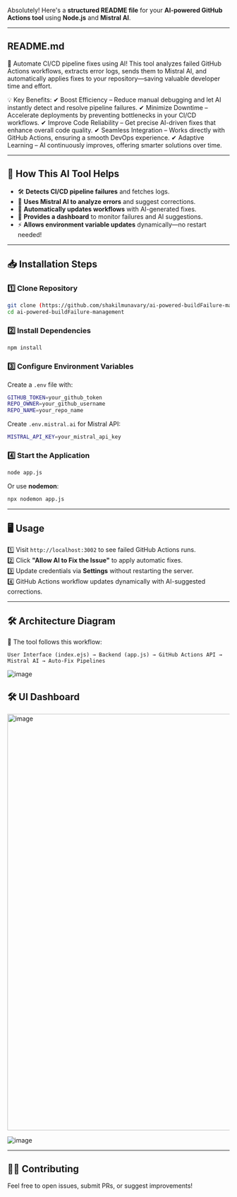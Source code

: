 Absolutely! Here's a **structured README file** for your **AI-powered GitHub Actions tool** using **Node.js** and **Mistral AI**.

---

## **README.md**

🚀 Automate CI/CD pipeline fixes using AI! This tool analyzes failed GitHub Actions workflows, extracts error logs, sends them to Mistral AI, and automatically applies fixes to your repository—saving valuable developer time and effort.

💡 Key Benefits: ✔ Boost Efficiency – Reduce manual debugging and let AI instantly detect and resolve pipeline failures. ✔ Minimize Downtime – Accelerate deployments by preventing bottlenecks in your CI/CD workflows. ✔ Improve Code Reliability – Get precise AI-driven fixes that enhance overall code quality. ✔ Seamless Integration – Works directly with GitHub Actions, ensuring a smooth DevOps experience. ✔ Adaptive Learning – AI continuously improves, offering smarter solutions over time.

---

## **🔹 How This AI Tool Helps**
- 🛠 **Detects CI/CD pipeline failures** and fetches logs.
- 🤖 **Uses Mistral AI to analyze errors** and suggest corrections.
- 🔄 **Automatically updates workflows** with AI-generated fixes.
- 🔧 **Provides a dashboard** to monitor failures and AI suggestions.
- ⚡ **Allows environment variable updates** dynamically—no restart needed!

---

## **📥 Installation Steps**
### **1️⃣ Clone Repository**
```bash
git clone (https://github.com/shakilmunavary/ai-powered-buildFailure-management.git)
cd ai-powered-buildFailure-management
```

### **2️⃣ Install Dependencies**
```bash
npm install
```

### **3️⃣ Configure Environment Variables**
Create a `.env` file with:
```bash
GITHUB_TOKEN=your_github_token
REPO_OWNER=your_github_username
REPO_NAME=your_repo_name
```
Create `.env.mistral.ai` for Mistral API:
```bash
MISTRAL_API_KEY=your_mistral_api_key
```

### **4️⃣ Start the Application**
```bash
node app.js
```
Or use **nodemon**:
```bash
npx nodemon app.js
```

---

## **🖥️ Usage**
1️⃣ Visit `http://localhost:3002` to see failed GitHub Actions runs.  
2️⃣ Click **"Allow AI to Fix the Issue"** to apply automatic fixes.  
3️⃣ Update credentials via **Settings** without restarting the server.  
4️⃣ GitHub Actions workflow updates dynamically with AI-suggested corrections.

---

## **🛠 Architecture Diagram**
📌 The tool follows this workflow:
```
User Interface (index.ejs) → Backend (app.js) → GitHub Actions API → Mistral AI → Auto-Fix Pipelines
```
![image](https://github.com/user-attachments/assets/7c5b8f99-25bc-411f-ae90-96dc5a065723)

## **🛠 UI Dashboard**
<img width="944" alt="image" src="https://github.com/user-attachments/assets/2482537a-6e60-4238-a28f-43f195d711d6" />

![image](https://github.com/user-attachments/assets/cc71e18e-c61a-4d28-9fd1-940db64c300d)

---


## **👨‍💻 Contributing**
Feel free to open issues, submit PRs, or suggest improvements!


